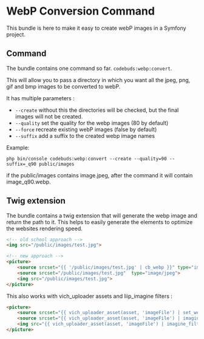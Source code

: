 # WebP Conversion Command

This bundle is here to make it easy to create webP images in a Symfony project.

## Command

The bundle contains one command so far. `codebuds:webp:convert`.

This will allow you to pass a directory in which you want all the jpeg, png, gif and bmp images to be converted to webP.

It has multiple parameters :

- `--create` without this the directories will be checked, but the final images will not be created.
- `--quality` set the quality for the webp images (80 by default)
- `--force` recreate existing webP images (false by default)
- `--suffix` add a suffix to the created webp image names

Example:

```shell script
php bin/console codebuds:webp:convert --create --quality=90 --suffix=_q90 public/images
```

if the public/images contains image.jpeg, after the command it will contain image_q90.webp.

## Twig extension

The bundle contains a twig extension that will generate the webp image and return the path to it. 
This helps to easily generate the <picture> elements to optimize the websites rendering speed. 

```html
<!-- old school approach -->
<img src="/public/images/test.jpg">

<!-- new approach -->
<picture>
    <source srcset="{{ '/public/images/test.jpg' | cb_webp }}" type="image/webp">
    <source srcset="/public/images/test.jpg"  type="image/jpeg">
    <img src="/public/images/test.jpg">
</picture>
```

This also works with vich_uploader assets and liip_imagine filters :

```html
<picture>
    <source srcset="{{ vich_uploader_asset(asset, 'imageFile') | set_webp_extension | imagine_filter(filter) }}" type="image/webp">
    <source srcset="{{ vich_uploader_asset(asset, 'imageFile') | imagine_filter(filter) }}">
    <img src="{{ vich_uploader_asset(asset, 'imageFile') | imagine_filter(filter) }}">
</picture>
```